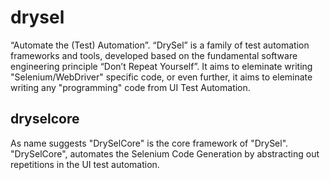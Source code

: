 # drysel
“Automate the (Test) Automation”. “DrySel” is a family of test automation frameworks and tools, developed based on the fundamental software engineering principle “Don’t Repeat Yourself”. It aims to eleminate writing "Selenium/WebDriver" specific code, or even further, it aims to eleminate writing any "programming" code from UI Test Automation. 

## dryselcore
As name suggests "DrySelCore" is the core framework of "DrySel". "DrySelCore", automates the Selenium Code Generation by abstracting out repetitions in the UI test automation.
